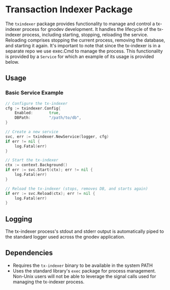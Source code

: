# Transaction Indexer Package

The `txindexer` package provides functionality to manage and control a
tx-indexer process for gnodev development. It handles the lifecycle of the
tx-indexer process, including starting, stopping, reloading the service. 
Reloading comprises stopping the current process, removing the database, and
starting it again. It's important to note that since the tx-indexer is in a
separate repo we use exec.Cmd to manage the process. This functionality is
provided by a `Service` for which an example of its usage is provided below. 

## Usage

### Basic Service Example

```go
// Configure the tx-indexer
cfg := txindexer.Config{
    Enabled:       true,
    DBPath:        "/path/to/db",
}

// Create a new service
svc, err := txindexer.NewService(logger, cfg)
if err != nil {
    log.Fatal(err)
}

// Start the tx-indexer
ctx := context.Background()
if err := svc.Start(ctx); err != nil {
    log.Fatal(err)
}

// Reload the tx-indexer (stops, removes DB, and starts again)
if err := svc.Reload(ctx); err != nil {
    log.Fatal(err)
}
```

## Logging

The tx-indexer process's stdout and stderr output is automatically piped to the
standard logger used across the gnodev application.

## Dependencies

- Requires the `tx-indexer` binary to be available in the system PATH
- Uses the standard library's `exec` package for process management. Non-Unix 
users will not be able to leverage the signal calls used for managing the
tx-indexer process.
